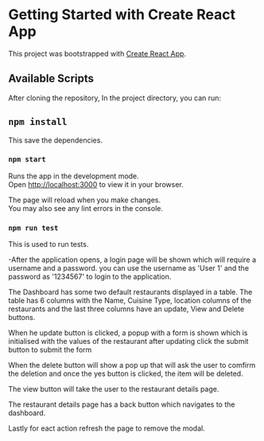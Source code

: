 # Getting Started with Create React App

This project was bootstrapped with [Create React App](https://github.com/facebook/create-react-app).

## Available Scripts

After cloning the repository,
In the project directory, you can run:

## `npm install`

This save the dependencies.

### `npm start`

Runs the app in the development mode.\
Open [http://localhost:3000](http://localhost:3000) to view it in your browser.

The page will reload when you make changes.\
You may also see any lint errors in the console.

### `npm run test`

This is used to run tests.

-After the application opens, a login page will be shown which will require a username
and a password.
you can use the username as 'User 1' and the password as '1234567' to login to the application.

The Dashboard has some two default restaurants displayed in a table.
The table has 6 columns with the Name, Cuisine Type, location columns of the restaurants and the last three columns have an update, View and Delete buttons.

When he update button is clicked, a popup with a form is shown which is initialised with the values of the restaurant after updating click the submit button to submit the form

When the delete button will show a pop up that will ask the user to comfirm the deletion and once the yes button is clicked, the item will be deleted.

The view button will take the user to the restaurant details page.

The restaurant details page has a back button which navigates to the dashboard.

Lastly for eact action refresh the page to remove the modal.
